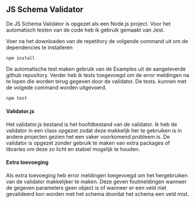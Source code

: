 ## JS Schema Validator 

De JS Schema Validator is opgezet als een Node.js project. Voor het automatisch testen van de code heb ik gebruik gemaakt van Jest. 

Voer na het downloaden van de repetitory de volgende command uit om de dependencies te installeren

```shell
npm install
```

De automatische test maken gebruik van de Examples uit de aangeleverde github repository. Verder heb ik tests toegevoegd om de error meldingen na te lopen die worden terug gegeven door de validator. De tests. kunnen met de volgede command worden uitgevoerd. 

```sh
npm test
```

#### Validator.js 

Het validator.js bestand is het hoofdbestand van de validator. Ik heb de validator in een class opgezet zodat deze makkelijk her te gebruiken is in andere projecten gezien het een vaker voorkomend probleem is. De validator is opgezet zonder gebruik te maken van extra packages of libraries om deze zo licht en stabiel mogelijk te houden. 

#### Extra toevoeging

Als extra toevoeging heb error meldingen toegevoegd om het hergebruiken van de validator makkelijker te maken. Deze geven foutmeldingen wanneer de gegeven parameters geen object is of wanneer er een veld niet gevalideerd kon worden met het schema doordat het schema een veld mist. 